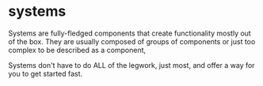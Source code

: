 # systems

Systems are fully-fledged components that create functionality mostly out of the box. 
They are usually composed of groups of components or just too complex to be described as a component,

Systems don't have to do ALL of the legwork, just most, and offer a way for you to get started fast.
